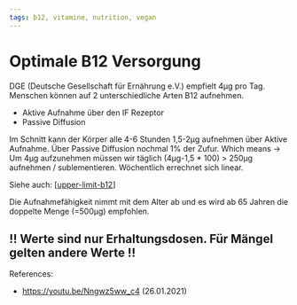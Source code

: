 ```yaml
--- 
tags: b12, vitamine, nutrition, vegan
---
```


# Optimale B12 Versorgung 

DGE (Deutsche Gesellschaft für Ernährung e.V.) empfielt 4μg pro Tag.
Menschen können auf 2 unterschiedliche Arten B12 aufnehmen. 
- Aktive Aufnahme über den IF Rezeptor
- Passive Diffusion
  
Im Schnitt kann der Körper alle 4-6 Stunden 1,5-2μg aufnehmen über Aktive Aufnahme.
Über Passive Diffusion nochmal 1% der Zufur. Which means -> Um 4μg aufzunehmen müssen wir täglich (4μg-1,5 * 100) > 250μg aufnehmen / sublementieren.
Wöchentlich errechnet sich linear.

Siehe auch: [[upper-limit-b12]]

Die Aufnahmefähigkeit nimmt mit dem Alter ab und es wird ab 65 Jahren die doppelte Menge (=500μg) empfohlen.

!! Werte sind nur Erhaltungsdosen. Für Mängel gelten andere Werte !!
---
References:
- https://youtu.be/Nngwz5ww_c4 (26.01.2021)

[//begin]: # "Autogenerated link references for markdown compatibility"
[upper-limit-b12]: upper-limit-b12.md "Obergrenze Vitamin b12 Versorgung"
[//end]: # "Autogenerated link references"